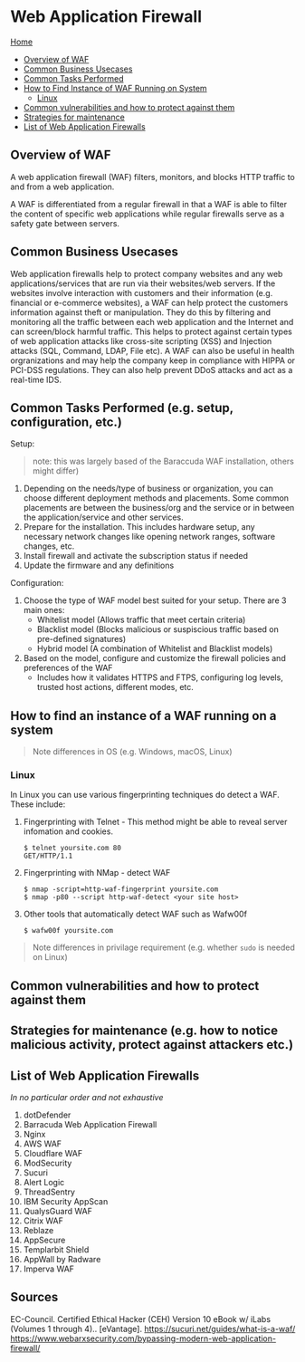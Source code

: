 # Web Application Firewall

[Home](../README.md)
- [Overview of WAF](#overview-of-waf)
- [Common Business Usecases](#common-business-usecases)
- [Common Tasks Performed](#common-tasks-performed-eg-setup-configuration-etc)
- [How to Find Instance of WAF Running on System](#how-to-find-an-instance-of-a-waf-running-on-a-system)
	- [Linux](#Linux)
- [Common vulnerabilities and how to protect against them](#common-vulnerabilities-and-how-to-protect-against-them)
- [Strategies for maintenance](#strategies-for-maintenance-eg-how-to-notice-malicious-activity-protect-against-attackers-etc)
- [List of Web Application Firewalls](#list-of-web-application-firewalls)

## Overview of WAF

A web application firewall (WAF) filters, monitors, and blocks HTTP traffic to and from a web application.

A WAF is differentiated from a regular firewall in that a WAF is able to filter the content of specific web applications while regular firewalls serve as a safety gate between servers.

## Common Business Usecases

Web application firewalls help to protect company websites and any web applications/services that are run via their websites/web servers. If the websites involve interaction with customers and their information (e.g. financial or e-commerce websites), a WAF can help protect the customers information against theft or manipulation. They do this by filtering and monitoring all the traffic between each web application and the Internet and can screen/block harmful traffic. This helps to protect against certain types of web application attacks like cross-site scripting (XSS) and Injection attacks (SQL, Command, LDAP, File etc). A WAF can also be useful in health orgranizations and may help the company keep in compliance with HIPPA or PCI-DSS regulations. They can also help prevent DDoS attacks and act as a real-time IDS.

## Common Tasks Performed (e.g. setup, configuration, etc.)

Setup:
>note: this was largely based of the Baraccuda WAF installation, others might differ)

1) Depending on the needs/type of business or organization, you can choose different deployment methods and placements. Some common placements are between the business/org and the service or in between the application/service and other services. 
2) Prepare for the installation. This includes hardware setup, any necessary network changes like opening network ranges, software changes, etc.
3) Install firewall and activate the subscription status if needed
4) Update the firmware and any definitions  

Configuration:

1) Choose the type of WAF model best suited for your setup. There are 3 main ones:
	- Whitelist model (Allows traffic that meet certain criteria)
	- Blacklist model (Blocks malicious or suspiscious traffic based on pre-defined signatures)
	- Hybrid model (A combination of Whitelist and Blacklist models)
2) Based on the model, configure and customize the firewall policies and preferences of the WAF
	- Includes how it validates HTTPS and FTPS, configuring log levels, trusted host actions, different modes, etc.

## How to find an instance of a WAF running on a system

>Note differences in OS (e.g. Windows, macOS, Linux)

### Linux

In Linux you can use various fingerprinting techniques do detect a WAF. These include:
1) Fingerprinting with Telnet - This method might be able to reveal server infomation and cookies.

	```shell
	$ telnet yoursite.com 80
	GET/HTTP/1.1
	```

2) Fingerprinting with NMap - detect WAF

	```shell
	$ nmap -script=http-waf-fingerprint yoursite.com
	$ nmap -p80 --script http-waf-detect <your site host>
	```

3) Other tools that automatically detect WAF such as Wafw00f

	```shell
	$ wafw00f yoursite.com
	```

>Note differences in privilage requirement (e.g. whether ```sudo``` is needed on Linux)

## Common vulnerabilities and how to protect against them

## Strategies for maintenance (e.g. how to notice malicious activity, protect against attackers etc.)

## List of Web Application Firewalls
*In no particular order and not exhaustive*
1) dotDefender
2) Barracuda Web Application Firewall
3) Nginx 
4) AWS WAF
5) Cloudflare WAF
6) ModSecurity
7) Sucuri
8) Alert Logic
9) ThreadSentry
10) IBM Security AppScan
11) QualysGuard WAF
12) Citrix WAF
13) Reblaze
14) AppSecure
15) Templarbit Shield
16) AppWall by Radware
17) Imperva WAF

## Sources

EC-Council. Certified Ethical Hacker (CEH) Version 10 eBook w/ iLabs (Volumes 1 through 4).. [eVantage].
https://sucuri.net/guides/what-is-a-waf/
https://www.webarxsecurity.com/bypassing-modern-web-application-firewall/
